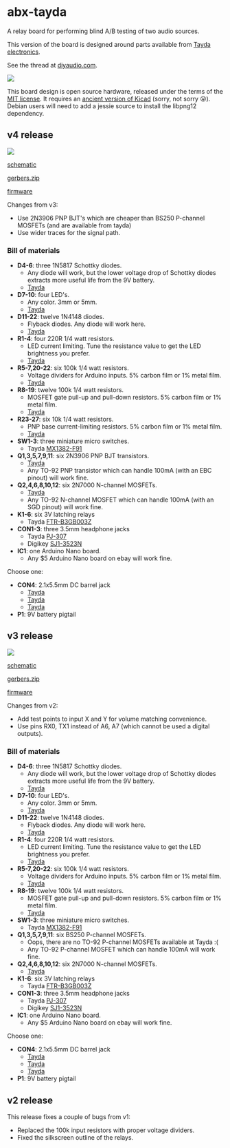 # abx-tayda

A relay board for performing blind A/B testing of two audio sources.

This version of the board is designed around parts available from [Tayda electronics](https://www.taydaelectronics.com/).

See the thread at [diyaudio.com](https://www.diyaudio.com/forums/equipment-and-tools/361743-abx-box.html).

![](media/IMG_5904.JPG)

This board design is open source hardware, released under the terms of the [MIT license](https://opensource.org/licenses/MIT).  It requires an [ancient version of Kicad](https://archive.org/details/2013-kicad) (sorry, not sorry 😝).  Debian users will need to add a jessie source to install the libpng12 dependency.

## v4 release

![](releases/v4/top.png)

[schematic](releases/v4/abx.pdf)

[gerbers.zip](releases/v4/gerbers.zip)

[firmware](https://github.com/pepaslabs/abx-tayda/blob/main/releases/v4/firmware/abx/abx.ino)

Changes from v3:
- Use 2N3906 PNP BJT's which are cheaper than BS250 P-channel MOSFETs (and are available from tayda)
- Use wider traces for the signal path.


### Bill of materials

- **D4-6**: three 1N5817 Schottky diodes.
  - Any diode will work, but the lower voltage drop of Schottky diodes extracts more useful life from the 9V battery.
  - [Tayda](https://www.taydaelectronics.com/1n5817-diode-schottky-1a-20v.html)
- **D7-10**: four LED's.
  - Any color.  3mm or 5mm.
  - [Tayda](https://www.taydaelectronics.com/leds/round-leds/5mm-leds/led-5mm-red.html)
- **D11-22**: twelve 1N4148 diodes.
  - Flyback diodes.  Any diode will work here.
  - [Tayda](https://www.taydaelectronics.com/1n4148-switching-signal-diode.html)
- **R1-4**: four 220R 1/4 watt resistors.
  - LED current limiting.  Tune the resistance value to get the LED brightness you prefer.
  - [Tayda](https://www.taydaelectronics.com/resistors/1-4w-metal-film-resistors/resistor-220-ohm-1-4w-1-metal-film-pkg-of-10.html)
- **R5-7,20-22**: six 100k 1/4 watt resistors.
  - Voltage dividers for Arduino inputs.  5% carbon film or 1% metal film.
  - [Tayda](https://www.taydaelectronics.com/resistors/1-4w-metal-film-resistors/10-x-resistor-100k-ohm-1-4w-1-metal-film-pkg-of-10.html)
- **R8-19**: twelve 100k 1/4 watt resistors.
  - MOSFET gate pull-up and pull-down resistors.  5% carbon film or 1% metal film.
  - [Tayda](https://www.taydaelectronics.com/resistors/1-4w-metal-film-resistors/10-x-resistor-100k-ohm-1-4w-1-metal-film-pkg-of-10.html)
- **R23-27**: six 10k 1/4 watt resistors.
  - PNP base current-limiting resistors.  5% carbon film or 1% metal film.
  - [Tayda](https://www.taydaelectronics.com/resistors/1-4w-metal-film-resistors/10-x-resistor-10k-ohm-1-4w-1-metal-film-pkg-of-10.html)
- **SW1-3**: three miniature micro switches.
  - Tayda [MX1382-F91](https://www.taydaelectronics.com/mx1382-f91-micro-switch-1p2t-1a-mx1382-f91.html)
- **Q1,3,5,7,9,11**: six 2N3906 PNP BJT transistors.
  - [Tayda](https://www.taydaelectronics.com/2n3906-general-propose-pnp-transistor.html)
  - Any TO-92 PNP transistor which can handle 100mA (with an EBC pinout) will work fine.
- **Q2,4,6,8,10,12**: six 2N7000 N-channel MOSFETs.
  - [Tayda](https://www.taydaelectronics.com/2n7000-mosfet-n-channel-60v-0-2a.html)
  - Any TO-92 N-channel MOSFET which can handle 100mA (with an SGD pinout) will work fine.
- **K1-6**: six 3V latching relays
  - Tayda [FTR-B3GB003Z](https://www.taydaelectronics.com/ftr-b3gb003z-b10-mini-relay-dpdt-3vdc-1a.html)
- **CON1-3**: three 3.5mm headphone jacks
  - Tayda [PJ-307](https://www.taydaelectronics.com/3-5mm-stereo-enclosed-socket-chassis-jack.html)
  - Digikey [SJ1-3523N](https://www.digikey.com/en/products/detail/cui-devices/SJ1-3523N/738689)
- **IC1**: one Arduino Nano board.
  - Any $5 Arduino Nano board on ebay will work fine.

Choose one:
- **CON4**: 2.1x5.5mm DC barrel jack
  - [Tayda](https://www.taydaelectronics.com/dc-power-jack-2-1mm-barrel-type-pcb-mount.html)
  - [Tayda](https://www.taydaelectronics.com/9v-9-volt-battery-clip-connector-with-barrel-jack-plug.html)
  - [Tayda](https://www.taydaelectronics.com/9v-battery-holder-with-barrel-jack-plug.html)
- **P1**: 9V battery pigtail

## v3 release

![](releases/v3/top.png)

[schematic](releases/v3/abx.pdf)

[gerbers.zip](releases/v3/gerbers.zip)

[firmware](https://github.com/pepaslabs/abx-tayda/blob/main/releases/v3/firmware/abx/abx.ino)

Changes from v2:
- Add test points to input X and Y for volume matching convenience.
- Use pins RX0, TX1 instead of A6, A7 (which cannot be used a digital outputs).


### Bill of materials

- **D4-6**: three 1N5817 Schottky diodes.
  - Any diode will work, but the lower voltage drop of Schottky diodes extracts more useful life from the 9V battery.
  - [Tayda](https://www.taydaelectronics.com/1n5817-diode-schottky-1a-20v.html)
- **D7-10**: four LED's.
  - Any color.  3mm or 5mm.
  - [Tayda](https://www.taydaelectronics.com/leds/round-leds/5mm-leds/led-5mm-red.html)
- **D11-22**: twelve 1N4148 diodes.
  - Flyback diodes.  Any diode will work here.
  - [Tayda](https://www.taydaelectronics.com/1n4148-switching-signal-diode.html)
- **R1-4**: four 220R 1/4 watt resistors.
  - LED current limiting.  Tune the resistance value to get the LED brightness you prefer.
  - [Tayda](https://www.taydaelectronics.com/resistors/1-4w-metal-film-resistors/resistor-220-ohm-1-4w-1-metal-film-pkg-of-10.html)
- **R5-7,20-22**: six 100k 1/4 watt resistors.
  - Voltage dividers for Arduino inputs.  5% carbon film or 1% metal film.
  - [Tayda](https://www.taydaelectronics.com/resistors/1-4w-metal-film-resistors/10-x-resistor-100k-ohm-1-4w-1-metal-film-pkg-of-10.html)
- **R8-19**: twelve 100k 1/4 watt resistors.
  - MOSFET gate pull-up and pull-down resistors.  5% carbon film or 1% metal film.
  - [Tayda](https://www.taydaelectronics.com/resistors/1-4w-metal-film-resistors/10-x-resistor-100k-ohm-1-4w-1-metal-film-pkg-of-10.html)
- **SW1-3**: three miniature micro switches.
  - Tayda [MX1382-F91](https://www.taydaelectronics.com/mx1382-f91-micro-switch-1p2t-1a-mx1382-f91.html)
- **Q1,3,5,7,9,11**: six BS250 P-channel MOSFETs.
  - Oops, there are no TO-92 P-channel MOSFETs available at Tayda :(
  - Any TO-92 P-channel MOSFET which can handle 100mA will work fine.
- **Q2,4,6,8,10,12**: six 2N7000 N-channel MOSFETs.
  - [Tayda](https://www.taydaelectronics.com/2n7000-mosfet-n-channel-60v-0-2a.html)
- **K1-6**: six 3V latching relays
  - Tayda [FTR-B3GB003Z](https://www.taydaelectronics.com/ftr-b3gb003z-b10-mini-relay-dpdt-3vdc-1a.html)
- **CON1-3**: three 3.5mm headphone jacks
  - Tayda [PJ-307](https://www.taydaelectronics.com/3-5mm-stereo-enclosed-socket-chassis-jack.html)
  - Digikey [SJ1-3523N](https://www.digikey.com/en/products/detail/cui-devices/SJ1-3523N/738689)
- **IC1**: one Arduino Nano board.
  - Any $5 Arduino Nano board on ebay will work fine.

Choose one:
- **CON4**: 2.1x5.5mm DC barrel jack
  - [Tayda](https://www.taydaelectronics.com/dc-power-jack-2-1mm-barrel-type-pcb-mount.html)
  - [Tayda](https://www.taydaelectronics.com/9v-9-volt-battery-clip-connector-with-barrel-jack-plug.html)
  - [Tayda](https://www.taydaelectronics.com/9v-battery-holder-with-barrel-jack-plug.html)
- **P1**: 9V battery pigtail


## v2 release

This release fixes a couple of bugs from v1:
- Replaced the 100k input resistors with proper voltage dividers.
- Fixed the silkscreen outline of the relays.
